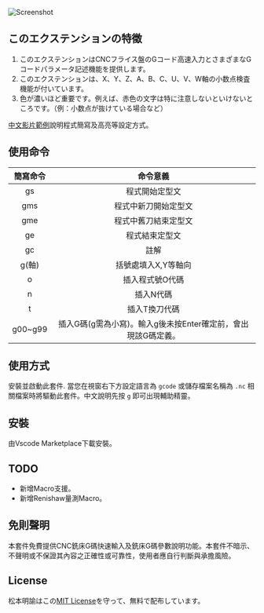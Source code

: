 ![Screenshot](https://raw.githubusercontent.com/syzlmr/milling-gcode-snippet/master/images/gcode.gif)

## このエクステンションの特徵

1. このエクステンションはCNCフライス盤のGコード高速入力とさまざまなGコードパラメータ記述機能を提供します。
2. このエクステンションは、X、Y、Z、A、B、C、U、V、W軸の小数点検査機能が付いています。
3. 色が濃いほど重要です。例えば、赤色の文字は特に注意しないといけないところです。（例：小数点が抜けている場合など）

[中文影片範例](https://www.ehosei.com/gcode-quick-editing)說明程式簡寫及高亮等設定方式。  

## 使用命令
簡寫命令| 命令意義 |
:-------:|:-----: |
gs     | 程式開始定型文 |
gms    | 程式中新刀開始定型文 |
gme    | 程式中舊刀結束定型文 |   
ge     | 程式結束定型文 |
gc     | 註解 |
g(軸)  | 括號處填入X,Y等軸向 |
o      | 插入程式號O代碼 |
n      | 插入N代碼 |
t      | 插入T換刀代碼 |
g00~g99| 插入G碼(g需為小寫)。輸入g後未按Enter確定前，會出現該G碼定義。|

## 使用方式

安裝並啟動此套件. 當您在視窗右下方設定語言為 `gcode` 或儲存檔案名稱為 `.nc` 相關檔案時將驅動此套件。中文說明先按 `g` 即可出現輔助精靈。

## 安裝

由Vscode Marketplace下載安裝。

## TODO

- 新增Macro支援。
- 新增Renishaw量測Macro。

## 免則聲明

本套件免費提供CNC銑床G碼快速輸入及銑床G碼參數說明功能。本套件不暗示、不聲明或不保證其內容之正確性或可靠性，使用者應自行判斷與承擔風險。

## License

松本明諭はこの[MIT License](https://opensource.org/licenses/MIT)を守って、無料で配布しています。

